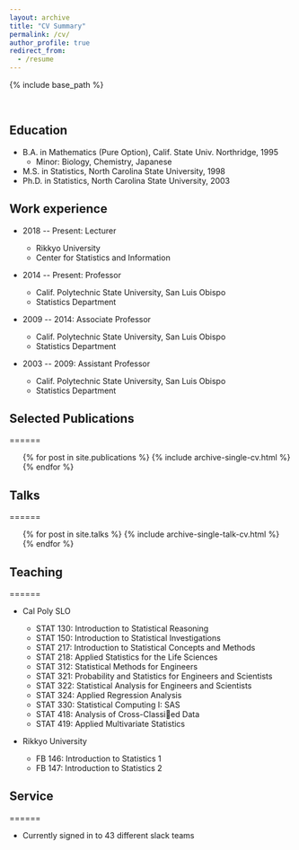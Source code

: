 ```yaml
---
layout: archive
title: "CV Summary"
permalink: /cv/
author_profile: true
redirect_from:
  - /resume
---
```


{% include base_path %}

<br>

## Education
* B.A. in Mathematics (Pure Option), Calif. State Univ. Northridge, 1995
  * Minor: Biology, Chemistry, Japanese
* M.S. in Statistics, North Carolina State University, 1998
* Ph.D. in Statistics, North Carolina State University, 2003

## Work experience
* 2018 -- Present: Lecturer
  * Rikkyo University
  * Center for Statistics and Information

* 2014 -- Present: Professor
  * Calif. Polytechnic State University, San Luis Obispo
  * Statistics Department

* 2009 -- 2014: Associate Professor
  * Calif. Polytechnic State University, San Luis Obispo
  * Statistics Department

* 2003 -- 2009: Assistant Professor
  * Calif. Polytechnic State University, San Luis Obispo
  * Statistics Department

## Selected Publications
======
  <ul>{% for post in site.publications %}
    {% include archive-single-cv.html %}
  {% endfor %}</ul>

## Talks
======
  <ul>{% for post in site.talks %}
    {% include archive-single-talk-cv.html %}
  {% endfor %}</ul>

## Teaching
======
* Cal Poly SLO
  * STAT 130: Introduction to Statistical Reasoning
  * STAT 150: Introduction to Statistical Investigations
  * STAT 217: Introduction to Statistical Concepts and Methods
  * STAT 218: Applied Statistics for the Life Sciences
  * STAT 312: Statistical Methods for Engineers
  * STAT 321: Probability and Statistics for Engineers and Scientists
  * STAT 322: Statistical Analysis for Engineers and Scientists
  * STAT 324: Applied Regression Analysis
  * STAT 330: Statistical Computing I: SAS
  * STAT 418: Analysis of Cross-Classied Data
  * STAT 419: Applied Multivariate Statistics

* Rikkyo University
  * FB 146: Introduction to Statistics 1  
  * FB 147: Introduction to Statistics 2

## Service
======
* Currently signed in to 43 different slack teams
